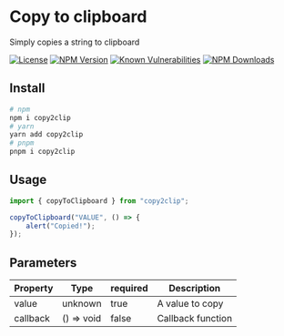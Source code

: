 # Copy to clipboard

Simply copies a string to clipboard

[![License](https://img.shields.io/npm/l/copy2clip.svg)](https://www.npmjs.com/package/copy2clip)
[![NPM Version](https://img.shields.io/npm/v/copy2clip.svg)](https://www.npmjs.com/package/copy2clip)
[![Known Vulnerabilities](https://snyk.io/test/github/marshallku/react-postscribe/badge.svg)](https://snyk.io/test/github/marshallku/copy2clip)
[![NPM Downloads](https://img.shields.io/npm/dm/copy2clip.svg)](https://www.npmjs.com/package/copy2clip)

## Install

```bash
# npm
npm i copy2clip
# yarn
yarn add copy2clip
# pnpm
pnpm i copy2clip
```

## Usage

```ts
import { copyToClipboard } from "copy2clip";

copyToClipboard("VALUE", () => {
    alert("Copied!");
});
```

## Parameters

| Property | Type       | required | Description       |
| -------- | ---------- | -------- | ----------------- |
| value    | unknown    | true     | A value to copy   |
| callback | () => void | false    | Callback function |
